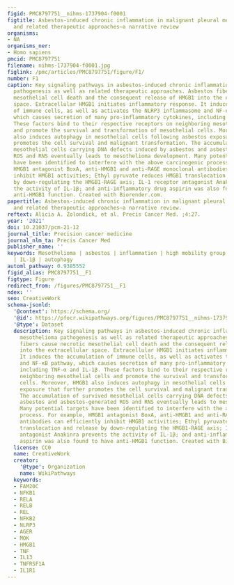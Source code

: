 ```yaml
---
figid: PMC8797751__nihms-1737904-f0001
figtitle: Asbestos-induced chronic inflammation in malignant pleural mesothelioma
  and related therapeutic approaches—a narrative review
organisms:
- NA
organisms_ner:
- Homo sapiens
pmcid: PMC8797751
filename: nihms-1737904-f0001.jpg
figlink: /pmc/articles/PMC8797751/figure/F1/
number: F1
caption: Key signaling pathways in asbestos-induced chronic inflammation and mesothelioma
  pathogenesis as well as related therapeutic approaches. Asbestos fibers cause necrotic
  mesothelial cell death and the consequent release of HMGB1 into the extracellular
  space. Extracellular HMGB1 initiates inflammatory response. It induces the accumulation
  of immune cells, as well as activates the NLRP3 inflammasome and NF-κB pathway,
  which causes secretion of many pro-inflammatory cytokines, including TNF-α and IL-1β.
  These factors bind to their respective receptors on neighboring mesothelial cells
  and promote the survival and transformation of mesothelial cells. Moreover, HMGB1
  also induces autophagy in mesothelial cells following asbestos exposure that further
  promotes the cell survival and malignant transformation. The accumulation of survived
  mesothelial cells carrying DNA defects induced by asbestos and asbestos-generated
  ROS and RNS eventually leads to mesothelioma development. Many potential targets
  have been identified to interfere with the above carcinogenic process. For example,
  HMGB1 antagonist BoxA, anti-HMGB1 and anti-RAGE monoclonal antibodies can efficiently
  inhibit HMGB1 activities; Ethyl pyruvate reduces HMGB1 translocation and release
  by down-regulating the HMGB1-RAGE axis; IL-1 receptor antagonist Anakinra prevents
  the activity of IL-1β; and anti-inflammatory drug aspirin was also found to have
  anti-HMGB1 function. Created with Biorender.com.
papertitle: Asbestos-induced chronic inflammation in malignant pleural mesothelioma
  and related therapeutic approaches—a narrative review.
reftext: Alicia A. Zolondick, et al. Precis Cancer Med. ;4:27.
year: '2021'
doi: 10.21037/pcm-21-12
journal_title: Precision cancer medicine
journal_nlm_ta: Precis Cancer Med
publisher_name: ''
keywords: Mesothelioma | asbestos | inflammation | high mobility group box 1 (HMGB1)
  | IL-1β | autophagy
automl_pathway: 0.9385552
figid_alias: PMC8797751__F1
figtype: Figure
redirect_from: /figures/PMC8797751__F1
ndex: ''
seo: CreativeWork
schema-jsonld:
  '@context': https://schema.org/
  '@id': https://pfocr.wikipathways.org/figures/PMC8797751__nihms-1737904-f0001.html
  '@type': Dataset
  description: Key signaling pathways in asbestos-induced chronic inflammation and
    mesothelioma pathogenesis as well as related therapeutic approaches. Asbestos
    fibers cause necrotic mesothelial cell death and the consequent release of HMGB1
    into the extracellular space. Extracellular HMGB1 initiates inflammatory response.
    It induces the accumulation of immune cells, as well as activates the NLRP3 inflammasome
    and NF-κB pathway, which causes secretion of many pro-inflammatory cytokines,
    including TNF-α and IL-1β. These factors bind to their respective receptors on
    neighboring mesothelial cells and promote the survival and transformation of mesothelial
    cells. Moreover, HMGB1 also induces autophagy in mesothelial cells following asbestos
    exposure that further promotes the cell survival and malignant transformation.
    The accumulation of survived mesothelial cells carrying DNA defects induced by
    asbestos and asbestos-generated ROS and RNS eventually leads to mesothelioma development.
    Many potential targets have been identified to interfere with the above carcinogenic
    process. For example, HMGB1 antagonist BoxA, anti-HMGB1 and anti-RAGE monoclonal
    antibodies can efficiently inhibit HMGB1 activities; Ethyl pyruvate reduces HMGB1
    translocation and release by down-regulating the HMGB1-RAGE axis; IL-1 receptor
    antagonist Anakinra prevents the activity of IL-1β; and anti-inflammatory drug
    aspirin was also found to have anti-HMGB1 function. Created with Biorender.com.
  license: CC0
  name: CreativeWork
  creator:
    '@type': Organization
    name: WikiPathways
  keywords:
  - FAM20C
  - NFKB1
  - RELA
  - RELB
  - REL
  - NFKB2
  - NLRP3
  - AGER
  - MOK
  - HMGB1
  - TNF
  - IL13
  - TNFRSF1A
  - IL1R1
---
```


